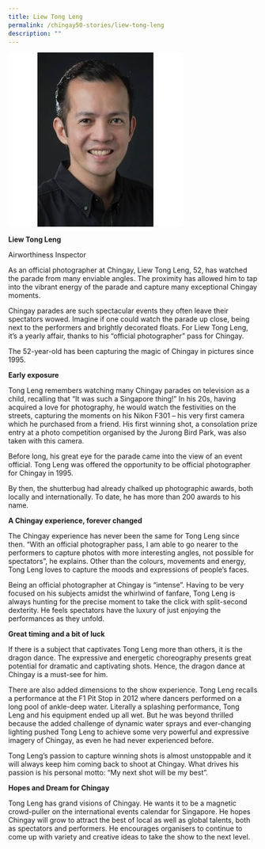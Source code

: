```yaml
---
title: Liew Tong Leng
permalink: /chingay50-stories/liew-tong-leng
description: ""
---
```

![](/images/Chingay50%20Stories/liew-tong-leng-50storiesimage.jpg)

**Liew Tong Leng**

Airworthiness Inspector

As an official photographer at Chingay, Liew Tong Leng, 52, has watched the parade from many enviable angles. The proximity has allowed him to tap into the vibrant energy of the parade and capture many exceptional Chingay moments.

Chingay parades are such spectacular events they often leave their spectators wowed. Imagine if one could watch the parade up close, being next to the performers and brightly decorated floats. For Liew Tong Leng, it’s a yearly affair, thanks to his “official photographer” pass for Chingay.

The 52-year-old has been capturing the magic of Chingay in pictures since 1995.

 

**Early exposure**

Tong Leng remembers watching many Chingay parades on television as a child, recalling that “It was such a Singapore thing!” In his 20s, having acquired a love for photography, he would watch the festivities on the streets, capturing the moments on his Nikon F301 – his very first camera which he purchased from a friend.  His first winning shot, a consolation prize entry at a photo competition organised by the Jurong Bird Park, was also taken with this camera.

Before long, his great eye for the parade came into the view of an event official. Tong Leng was offered the opportunity to be official photographer for Chingay in 1995.

By then, the shutterbug had already chalked up photographic awards, both locally and internationally. To date, he has more than 200 awards to his name.

 

**A Chingay experience, forever changed**

The Chingay experience has never been the same for Tong Leng since then. “With an official photographer pass, I am able to go nearer to the performers to capture photos with more interesting angles, not possible for spectators”, he explains. Other than the colours, movements and energy, Tong Leng loves to capture the moods and expressions of people’s faces.

Being an official photographer at Chingay is “intense”. Having to be very focused on his subjects amidst the whirlwind of fanfare, Tong Leng is always hunting for the precise moment to take the click with split-second dexterity. He feels spectators have the luxury of just enjoying the performances as they unfold.

 

**Great timing and a bit of luck**

If there is a subject that captivates Tong Leng more than others, it is the dragon dance. The expressive and energetic choreography presents great potential for dramatic and captivating shots. Hence, the dragon dance at Chingay is a must-see for him.

There are also added dimensions to the show experience. Tong Leng recalls a performance at the F1 Pit Stop in 2012 where dancers performed on a long pool of ankle-deep water.  Literally a splashing performance, Tong Leng and his equipment ended up all wet. But he was beyond thrilled because the added challenge of dynamic water sprays and ever-changing lighting pushed Tong Leng to achieve some very powerful and expressive imagery of Chingay, as even he had never experienced before.  

Tong Leng’s passion to capture winning shots is almost unstoppable and it will always keep him coming back to shoot at Chingay. What drives his passion is his personal motto: “My next shot will be my best”.

 

**Hopes and Dream for Chingay**

Tong Leng has grand visions of Chingay. He wants it to be a magnetic crowd-puller on the international events calendar for Singapore. He hopes Chingay will grow to  attract the best of local as well as global talents, both as spectators and performers. He encourages organisers to continue to come up with variety and creative ideas to take the show to the next level. 